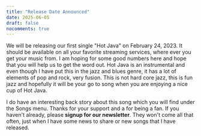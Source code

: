 ```yaml
---
title: "Release Date Announced"
date: 2025-06-05
draft: false
nocomments: true
---
```


We will be releasing our first single "Hot Java" on February 24, 2023.  It should be available on all your favorite streaming services, where ever you get your music from.  I am hoping for some good numbers here and hope that you will help us to get the word out.  Hot Java is an instrumental and even though I have put this in the jazz and blues genre, it has a lot of elements of pop and rock, very fusion.  This is not hard core jazz, this is fun jazz and hopefully it will be your go to song when you are enjoying a nice cup of Hot Java.

I do have an interesting back story about this song which you will find under the Songs menu.  Thanks for your support and a for being a fan.  If you haven't already, please **signup for our newsletter**.  They won't come all that often, just when I have some news to share or new songs that I have released.
